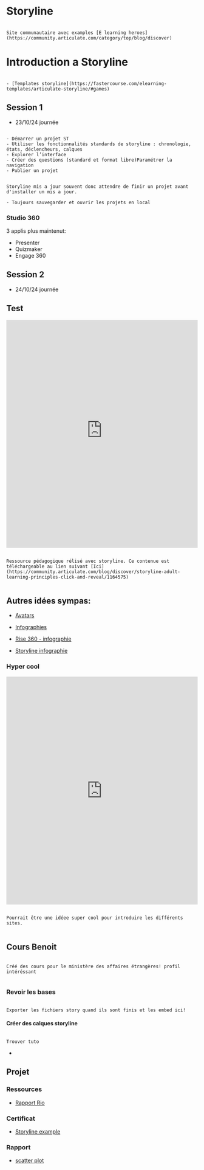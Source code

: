 # Storyline

```{warning}

Site communautaire avec examples [E learning heroes](https://community.articulate.com/category/top/blog/discover)

```

# Introduction a Storyline

```{note}

- [Templates storyline](https://fastercourse.com/elearning-templates/articulate-storyline/#games)

```

## Session 1

- 23/10/24 journée

```{admonition} Objectif(s) pédagogique(s)

- Démarrer un projet ST
- Utiliser les fonctionnalités standards de storyline : chronologie, états, déclencheurs, calques
- Explorer l’interface
- Créer des questions (standard et format libre)Paramétrer la navigation
- Publier un projet

```



```{warning}

Storyline mis a jour souvent donc attendre de finir un projet avant d'installer un mis a jour.

- Toujours sauvegarder et ouvrir les projets en local

```



### Studio 360

3 applis plus maintenut:

- Presenter
- Quizmaker
- Engage 360

## Session 2

- 24/10/24 journée

## Test 

<iframe src="https://jodisdemos.s3.amazonaws.com/343+Adult+Learning/story.html" width="100%" height="600" style="border:none;">
    Votre navigateur ne supporte pas les iframes.
</iframe>

```{note}

Ressource pédagogique rélisé avec storyline. Ce contenue est téléchargeable au lien suivant [Ici](https://community.articulate.com/blog/discover/storyline-adult-learning-principles-click-and-reveal/1164575)


```

## Autres idées sympas:

- [Avatars](https://community.articulate.com/blog/discover/storyline-create-your-avatar-template/1160767)

- [Infographies](https://community.articulate.com/blog/discover/storyline-interactive-infographic-template/1159927)

- [Rise 360 - infographie](https://community.articulate.com/blog/discover/rise-360-interactive-ocean-habitat-guide-for-kids/1179149)

- [Storyline infographie](https://storage.googleapis.com/ms-projects/Storyline/The%20Hidden%20Power%20of%20Self-Motivation/story.html)

### Hyper cool

<iframe src="https://reentryjourney.org/" width="100%" height="600" style="border:none;">
    Votre navigateur ne supporte pas les iframes.
</iframe>

```{note}

Pourrait être une idéee super cool pour introduire les différents sites.


```


## Cours Benoit

```{note}

Créé des cours pour le ministère des affaires étrangères! profil intéréssant


```

### Revoir les bases

```{warning}

Exporter les fichiers story quand ils sont finis et les embed ici!

```


#### Créer des calques storyline


```{note}

Trouver tuto

```

- 

## Projet

### Ressources

- [Rapport Rio](https://www.diplomatie.gouv.fr/IMG/pdf/declaration_finale_Rio_20_cle0c85b4.pdf)

### Certificat

- [Storyline example](https://community.articulate.com/blog/discover/storyline-customizable-course-certificate/1173292)


### Rapport

- [scatter plot](https://matplotlib.org/stable/gallery/pie_and_polar_charts/polar_scatter.html#sphx-glr-gallery-pie-and-polar-charts-polar-scatter-py)